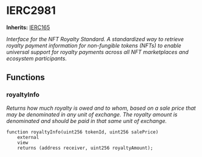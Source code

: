 # IERC2981
**Inherits:**
[IERC165](/lib/forge-std/src/interfaces/IERC165.sol/interface.IERC165.md)

*Interface for the NFT Royalty Standard.
A standardized way to retrieve royalty payment information for non-fungible tokens (NFTs) to enable universal
support for royalty payments across all NFT marketplaces and ecosystem participants.*


## Functions
### royaltyInfo

*Returns how much royalty is owed and to whom, based on a sale price that may be denominated in any unit of
exchange. The royalty amount is denominated and should be paid in that same unit of exchange.*


```solidity
function royaltyInfo(uint256 tokenId, uint256 salePrice)
    external
    view
    returns (address receiver, uint256 royaltyAmount);
```


